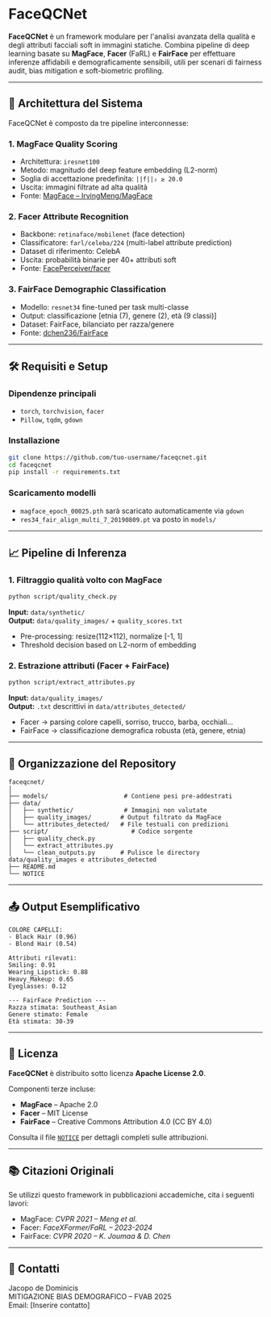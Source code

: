 # FaceQCNet

**FaceQCNet** è un framework modulare per l'analisi avanzata della qualità e degli attributi facciali soft in immagini statiche. Combina pipeline di deep learning basate su **MagFace**, **Facer** (FaRL) e **FairFace** per effettuare inferenze affidabili e demograficamente sensibili, utili per scenari di fairness audit, bias mitigation e soft-biometric profiling.

---

## 🧬 Architettura del Sistema

FaceQCNet è composto da tre pipeline interconnesse:

### 1. **MagFace Quality Scoring**
- Architettura: `iresnet100`
- Metodo: magnitudo del deep feature embedding (L2-norm)
- Soglia di accettazione predefinita: `||f||₂ ≥ 20.0`
- Uscita: immagini filtrate ad alta qualità
- Fonte: [MagFace – IrvingMeng/MagFace](https://github.com/IrvingMeng/MagFace)

### 2. **Facer Attribute Recognition**
- Backbone: `retinaface/mobilenet` (face detection)
- Classificatore: `farl/celeba/224` (multi-label attribute prediction)
- Dataset di riferimento: CelebA
- Uscita: probabilità binarie per 40+ attributi soft
- Fonte: [FacePerceiver/facer](https://github.com/FacePerceiver/facer)

### 3. **FairFace Demographic Classification**
- Modello: `resnet34` fine-tuned per task multi-classe
- Output: classificazione [etnia (7), genere (2), età (9 classi)]
- Dataset: FairFace, bilanciato per razza/genere
- Fonte: [dchen236/FairFace](https://github.com/dchen236/FairFace)

---

## 🛠 Requisiti e Setup

### Dipendenze principali

- `torch`, `torchvision`, `facer`
- `Pillow`, `tqdm`, `gdown`

### Installazione

```bash
git clone https://github.com/tuo-username/faceqcnet.git
cd faceqcnet
pip install -r requirements.txt
```

### Scaricamento modelli

- `magface_epoch_00025.pth` sarà scaricato automaticamente via `gdown`
- `res34_fair_align_multi_7_20190809.pt` va posto in `models/`

---

## 📈 Pipeline di Inferenza

### 1. Filtraggio qualità volto con MagFace

```bash
python script/quality_check.py
```

**Input:** `data/synthetic/`  
**Output:** `data/quality_images/` + `quality_scores.txt`

- Pre-processing: resize(112×112), normalize [-1, 1]
- Threshold decision based on L2-norm of embedding

### 2. Estrazione attributi (Facer + FairFace)

```bash
python script/extract_attributes.py
```

**Input:** `data/quality_images/`  
**Output:** `.txt` descrittivi in `data/attributes_detected/`

- Facer → parsing colore capelli, sorriso, trucco, barba, occhiali...
- FairFace → classificazione demografica robusta (età, genere, etnia)

---

## 📂 Organizzazione del Repository

```
faceqcnet/
│
├── models/                     # Contiene pesi pre-addestrati
├── data/
│   ├── synthetic/              # Immagini non valutate
│   ├── quality_images/        # Output filtrato da MagFace
│   └── attributes_detected/   # File testuali con predizioni
├── script/                       # Codice sorgente
│   ├── quality_check.py
│   └── extract_attributes.py
│   └── clean_outputs.py       # Pulisce le directory data/quality_images e attributes_detected
├── README.md
└── NOTICE
```

---

## 📤 Output Esemplificativo

```
COLORE CAPELLI:
- Black Hair (0.96)
- Blond Hair (0.54)

Attributi rilevati:
Smiling: 0.91
Wearing_Lipstick: 0.88
Heavy_Makeup: 0.65
Eyeglasses: 0.12

--- FairFace Prediction ---
Razza stimata: Southeast_Asian
Genere stimato: Female
Età stimata: 30-39
```

---

## 📜 Licenza

**FaceQCNet** è distribuito sotto licenza **Apache License 2.0**.

Componenti terze incluse:

- **MagFace** – Apache 2.0
- **Facer** – MIT License
- **FairFace** – Creative Commons Attribution 4.0 (CC BY 4.0)

Consulta il file [`NOTICE`](NOTICE) per dettagli completi sulle attribuzioni.

---

## 📚 Citazioni Originali

Se utilizzi questo framework in pubblicazioni accademiche, cita i seguenti lavori:

- MagFace: *CVPR 2021 – Meng et al.*
- Facer: *FaceXFormer/FaRL – 2023-2024*
- FairFace: *CVPR 2020 – K. Joumaa & D. Chen*

---

## 📩 Contatti

Jacopo de Dominicis  
MITIGAZIONE BIAS DEMOGRAFICO – FVAB 2025  
Email: [Inserire contatto]

